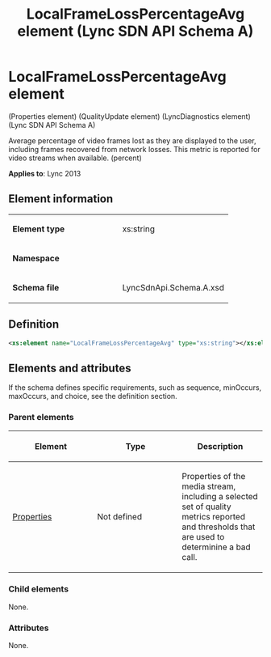 ﻿---
title: LocalFrameLossPercentageAvg element  (Lync SDN API Schema A)
TOCTitle: LocalFrameLossPercentageAvg element
ms:assetid: 1737ba2c-0766-f080-87ff-66b0eec9f559
ms:mtpsurl: https://msdn.microsoft.com/en-us/library/Dn439215(v=office.15)
ms:contentKeyID: 57260952
ms.date: 07/24/2014
mtps_version: v=office.15
dev_langs:
- xml
---

# LocalFrameLossPercentageAvg element 

(Properties element) (QualityUpdate element) (LyncDiagnostics element) (Lync SDN API Schema A)

Average percentage of video frames lost as they are displayed to the user, including frames recovered from network losses. This metric is reported for video streams when available. (percent)


**Applies to**: Lync 2013

## Element information

<table>
<colgroup>
<col style="width: 50%" />
<col style="width: 50%" />
</colgroup>
<tbody>
<tr class="odd">
<td><p><strong>Element type</strong></p></td>
<td><p>xs:string</p></td>
</tr>
<tr class="even">
<td><p><strong>Namespace</strong></p></td>
<td><p></p></td>
</tr>
<tr class="odd">
<td><p><strong>Schema file</strong></p></td>
<td><p>LyncSdnApi.Schema.A.xsd</p></td>
</tr>
</tbody>
</table>


## Definition

``` xml
<xs:element name="LocalFrameLossPercentageAvg" type="xs:string"></xs:element>
```

## Elements and attributes

If the schema defines specific requirements, such as sequence, minOccurs, maxOccurs, and choice, see the definition section.

### Parent elements

<table>
<colgroup>
<col style="width: 33%" />
<col style="width: 33%" />
<col style="width: 33%" />
</colgroup>
<thead>
<tr class="header">
<th><p>Element</p></th>
<th><p>Type</p></th>
<th><p>Description</p></th>
</tr>
</thead>
<tbody>
<tr class="odd">
<td><p><a href="properties-element-qualityupdate-element-sdn-api-schema-a.md">Properties</a></p></td>
<td><p>Not defined</p></td>
<td><p>Properties of the media stream, including a selected set of quality metrics reported and thresholds that are used to determinine a bad call.</p></td>
</tr>
</tbody>
</table>


### Child elements

None.

### Attributes

None.

